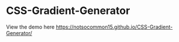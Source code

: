 # CSS-Gradient-Generator
View the demo here https://notsocommon15.github.io/CSS-Gradient-Generator/
